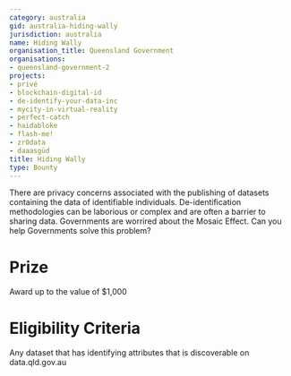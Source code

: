 ```yaml
---
category: australia
gid: australia-hiding-wally
jurisdiction: australia
name: Hiding Wally
organisation_title: Queensland Government
organisations:
- queensland-government-2
projects:
- privé
- blockchain-digital-id
- de-identify-your-data-inc
- mycity-in-virtual-reality
- perfect-catch
- haidabloke
- flash-me!
- zr0data
- daaasgüd
title: Hiding Wally
type: Bounty
---
```


There are privacy concerns associated with the publishing of datasets containing the data of identifiable individuals. De-identification methodologies can be laborious or complex and are often a barrier to sharing data.  Governments are worrired about the Mosaic Effect.  Can you help Governments solve this problem?

# Prize
Award up to the value of $1,000

# Eligibility Criteria
Any dataset that has identifying attributes that is discoverable on data.qld.gov.au